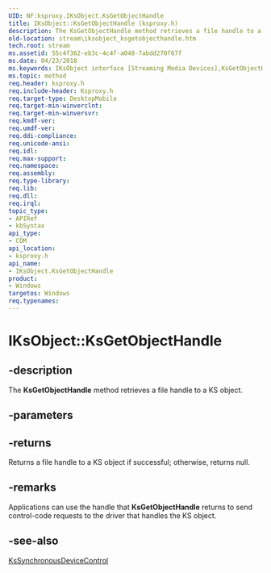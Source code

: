 ```yaml
---
UID: NF:ksproxy.IKsObject.KsGetObjectHandle
title: IKsObject::KsGetObjectHandle (ksproxy.h)
description: The KsGetObjectHandle method retrieves a file handle to a KS object.
old-location: stream\iksobject_ksgetobjecthandle.htm
tech.root: stream
ms.assetid: 55c4f362-eb3c-4c4f-a048-7abdd270f67f
ms.date: 04/23/2018
ms.keywords: IKsObject interface [Streaming Media Devices],KsGetObjectHandle method, IKsObject.KsGetObjectHandle, IKsObject::KsGetObjectHandle, KsGetObjectHandle, KsGetObjectHandle method [Streaming Media Devices], KsGetObjectHandle method [Streaming Media Devices],IKsObject interface, ksproxy/IKsObject::KsGetObjectHandle, ksproxy_37998df5-a529-4f73-95a3-88ff3fdfcf2a.xml, stream.iksobject_ksgetobjecthandle
ms.topic: method
req.header: ksproxy.h
req.include-header: Ksproxy.h
req.target-type: DesktopMobile
req.target-min-winverclnt: 
req.target-min-winversvr: 
req.kmdf-ver: 
req.umdf-ver: 
req.ddi-compliance: 
req.unicode-ansi: 
req.idl: 
req.max-support: 
req.namespace: 
req.assembly: 
req.type-library: 
req.lib: 
req.dll: 
req.irql: 
topic_type:
- APIRef
- kbSyntax
api_type:
- COM
api_location:
- ksproxy.h
api_name:
- IKsObject.KsGetObjectHandle
product:
- Windows
targetos: Windows
req.typenames: 
---
```


# IKsObject::KsGetObjectHandle


## -description


The <b>KsGetObjectHandle</b> method retrieves a file handle to a KS object. 


## -parameters






## -returns



Returns a file handle to a KS object if successful; otherwise, returns null. 




## -remarks



Applications can use the handle that <b>KsGetObjectHandle</b> returns to send control-code requests to the driver that handles the KS object. 




## -see-also




<a href="https://msdn.microsoft.com/library/windows/hardware/ff567142">KsSynchronousDeviceControl</a>
 

 

